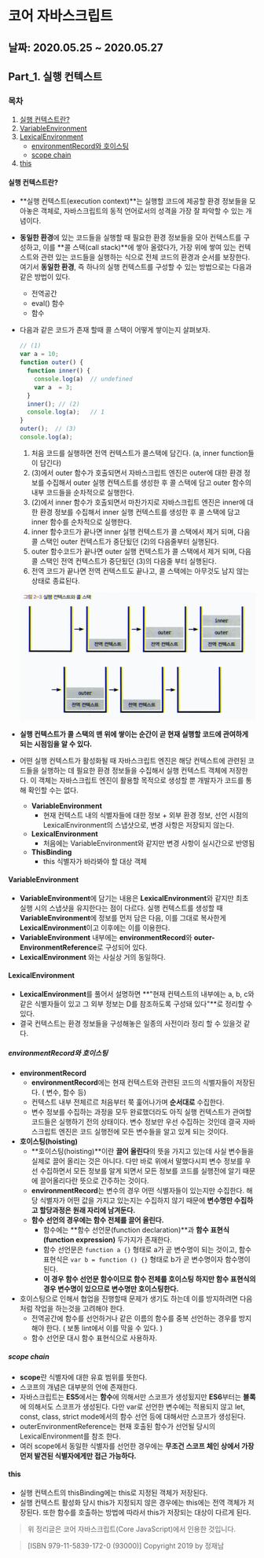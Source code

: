 # 코어 자바스크립트

## 날짜: 2020.05.25 ~ 2020.05.27

## Part_1. 실행 컨텍스트

### 목차

1. [실행 컨텍스트란?](#실행-컨텍스트란)
2. [VariableEnvironment](#variableenvironment)
3. [LexicalEnvironment](#lexicalenvironment)
      - [environmentRecord와 호이스팅](#environmentRecord와-호이스팅)
      - [scope chain](#scope-chain)
4. [this](#this)

#### 실행 컨텍스트란?

- **실행 컨텍스트(execution context)**는 실행할 코드에 제공할 환경 정보들을 모아놓은 객체로, 자바스크립트의 동적 언어로서의 성격을 가장 잘 파악할 수 있는 개념이다.
- **동일한 환경**에 있는 코드들을 실행할 때 필요한 환경 정보들을 모아 컨텍스트를 구성하고, 이를 **콜 스택(call stack)**에 쌓아 올렸다가, 가장 위에 쌓여 있는 컨텍스트와 관련 있는 코드들을 실행하는 식으로 전체 코드의 환경과 순서를 보장한다. 여기서 **동일한 환경**, 즉 하나의 실행 컨텍스트를 구성할 수 있는 방법으로는 다음과 같은 방법이 있다.
  - 전역공간
  - eval() 함수
  - 함수

- 다음과 같은 코드가 존재 할때 콜 스택이 어떻게 쌓이는지 살펴보자.
  
  ``` js
  // (1)
  var a = 10;
  function outer() {
    function inner() {
      console.log(a)  // undefined
      var a  = 3;
    }
    inner(); // (2)
    console.log(a);   // 1
  }
  outer();  // (3)
  console.log(a);
  ```

  1. 처음 코드를 실행하면 전역 컨텍스트가 콜스택에 담긴다. (a, inner function들이 담긴다)
  2. (3)에서 outer 함수가 호출되면서 자바스크립트 엔진은 outer에 대한 환경 정보를 수집해서 outer 실행 컨텍스트를 생성한 후 콜 스택에 담고 outer 함수의 내부 코드들을 순차적으로 실행한다.
  3. (2)에서 inner 함수가 호출되면서 마찬가지로 자바스크립트 엔진은 inner에 대한 환경 정보를 수집해서 inner 실행 컨텍스트를 생성한 후 콜 스택에 담고 inner 함수를 순차적으로 실행한다.
  4. inner 함수코드가 끝나면 inner 실행 컨텍스트가 콜 스택에서 제거 되며, 다음 콜 스택인 outer 컨텍스트가 중단됬던 (2)의 다음줄부터 실행된다.
  5. outer 함수코드가 끝나면 outer 실행 컨텍스트가 콜 스택에서 제거 되며, 다음 콜 스택인 전역 컨텍스트가 중단됬던 (3)의 다음줄 부터 실행된다.
  6. 전역 코드가 끝나면 전역 컨텍스트도 끝나고, 콜 스택에는 아무것도 남지 않는 상태로 종료된다.

  ![콜 스택](../images/call_stack.png)

- **실행 컨텍스트가 콜 스택의 맨 위에 쌓이는 순간이 곧 현재 실행할 코드에 관여하게 되는 시점임을 알 수 있다.**
- 어떤 실행 컨텍스트가 활성화될 때 자바스크립트 엔진은 해당 컨텍스트에 관련된 코드들을 실행하는 데 필요한 환경 정보들을 수집해서 실행 컨텍스트 객체에 저장한다. 이 객체는 자바스크립트 엔진이 활용할 목적으로 생성할 뿐 개발자가 코드를 통해 확인할 수는 없다.
  - **VariableEnvironment**
    - 현재 컨텍스트 내의 식별자들에 대한 정보 + 외부 환경 정보, 선언 시점의 LexicalEnvironment의 스냅샷으로, 변경 사항은 저장되지 않는다.
  - **LexicalEnvironment**
    - 처음에는 VariableEnvironment와 같지만 변경 사항이 실시간으로 반영됨
  - **ThisBinding**
    - this 식별자가 바라봐야 할 대상 객체

#### VariableEnvironment

- **VariableEnvironment**에 담기는 내용은 **LexicalEnvironment**와 같지만 최초 실행 시의 스냅샷을 유지한다는 점이 다르다. 실행 컨텍스트를 생성할 때 **VariableEnvironment**에 정보를 먼저 담은 다음, 이를 그대로 복사한게 **LexicalEnvironment**이고 이후에는 이를 이용한다.
- **VariableEnvironment** 내부에는 **environmentRecord**와 **outer-EnvironmentReference**로 구성되어 있다.
- **LexicalEnvironment** 와는 사실상 거의 동일하다.

#### LexicalEnvironment

- **LexicalEnvironment**를 풀어서 설명하면 **"현재 컨텍스트의 내부에는 a, b, c와 같은 식별자들이 있고 그 외부 정보는 D를 참조하도록 구성돼 있다"**로 정리할 수 있다.
- 결국 컨텍스트는 환경 정보들을 구성해놓은 일종의 사전이라 정리 할 수 있을것 같다.

##### environmentRecord와 호이스팅

- **environmentRecord**
  - **environmentRecord**에는 현재 컨텍스트와 관련된 코드의 식별자들이 저장된다. ( 변수, 함수 등)
  - 컨텍스트 내부 전체르르 처음부터 쭉 훑어나가며 **순서대로** 수집한다.
  - 변수 정보를 수집하는 과정을 모두 완료했더라도 아직 실행 컨텍스트가 관여할 코드들은 실행하기 전의 상태이다. 변수 정보만 우선 수집하는 것인데 결국 자바스크립트 엔진은 코드 실행전에 모든 변수들을 알고 있게 되는 것이다.
- **호이스팅(hoisting)**
  - **호이스팅(hoisting)**이란 **끌어 올린다**의 뜻을 가지고 있는데 사실 변수들을 실제로 끌어 올리는 것은 아니다. 다만 바로 위에서 말했다시피 변수 정보를 우선 수집하면서 모든 정보를 알게 되면서 모든 정보를 코드를 실행전에 알기 때문에 끌어올리다란 뜻으로 간주하는 것이다.
  - **environmentRecord**는 변수의 경우 어떤 식별자들이 있는지만 수집한다. 해당 식별자가 어떤 값을 가지고 있는지는 수집하지 않기 때문에 **변수명만 수집하고 할당과정은 원래 자리에 남겨둔다.**
  - **함수 선언의 경우에는 함수 전체를 끌어 올린다.**
    - 함수에는 **함수 선언문(function declaration)**과 **함수 표현식(function expression)** 두가지가 존재한다.
    - 함수 선언문은 `function a {}` 형태로 a가 곧 변수명이 되는 것이고, 함수 표현식은 `var b = function () {}` 형태로 b가 곧 변수명이자 함수명이 된다.
    - **이 경우 함수 선언문 함수이므로 함수 전체를 호이스팅 하지만 함수 표현식의 경우 변수명이 있으므로 변수명만 호이스팅한다.**
- 호이스팅으로 인해서 협업을 진행할때 문제가 생기도 하는데 이를 방지하려면 다음처럼 작업을 하는것을 고려해야 한다.
  - 전역공간에 함수를 선언하거나 같은 이름의 함수를 중복 선언하는 경우를 방지해야 한다. ( 보통 lint에서 이를 막을 수 있다. )
  - 함수 선언문 대시 함수 표현식으로 사용하자.

##### scope chain

- **scope**란 식별자에 대한 유효 범위를 뜻한다.
- 스코프의 개념은 대부분의 언에 존재한다.
- 자바스크립트는 **ES5**에서는 **함수**에 의해서만 스코프가 생성됬지만 **ES6**부터는 **블록**에 의해서도 스코프가 생성된다. 다만 var로 선언한 변수에는 적용되지 않고 let, const, class, strict mode에서의 함수 선언 등에 대해서만 스코프가 생성된다.
- outerEnvironmentReference는 현재 호출된 함수가 선언될 당시의 LexicalEnvironment를 참조 한다.
- 여러 scope에서 동일한 식별자를 선언한 경우에는 **무조건 스코프 체인 상에서 가장 먼저 발견된 식별자에게만 접근 가능하다.**

#### this

- 실행 컨텍스트의 thisBinding에는 this로 지정된 객체가 저장된다.
- 실행 컨텍스트 활성화 당시 this가 지정되지 않은 경우에는 this에는 전역 객체가 저장된다. 또한 함수를 호출하는 방법에 따라서 this가 저장되는 대상이 다르게 된다.

>위 정리글은 코어 자바스크립트(Core JavaScript)에서 인용한 것입니다.

>[ISBN 979-11-5839-172-0 (93000)] Copyright 2019 by 정재남
